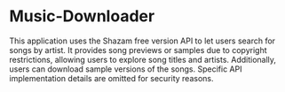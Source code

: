 # Music-Downloader
This application uses the Shazam free version API to let users search for songs by artist. It provides song previews or samples due to copyright restrictions, allowing users to explore song titles and artists. Additionally, users can download sample versions of the songs. Specific API implementation details are omitted for security reasons.
